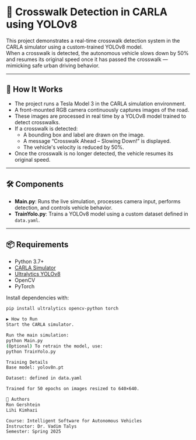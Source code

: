 # 🚦 Crosswalk Detection in CARLA using YOLOv8

This project demonstrates a real-time crosswalk detection system in the CARLA simulator using a custom-trained YOLOv8 model.  
When a crosswalk is detected, the autonomous vehicle slows down by 50% and resumes its original speed once it has passed the crosswalk — mimicking safe urban driving behavior.

---

## 🧠 How It Works

- The project runs a Tesla Model 3 in the CARLA simulation environment.
- A front-mounted RGB camera continuously captures images of the road.
- These images are processed in real time by a YOLOv8 model trained to detect crosswalks.
- If a crosswalk is detected:
  - A bounding box and label are drawn on the image.
  - A message “Crosswalk Ahead – Slowing Down!” is displayed.
  - The vehicle's velocity is reduced by 50%.
- Once the crosswalk is no longer detected, the vehicle resumes its original speed.

---

## 🛠️ Components

- **Main.py**: Runs the live simulation, processes camera input, performs detection, and controls vehicle behavior.
- **TrainYolo.py**: Trains a YOLOv8 model using a custom dataset defined in `data.yaml`.

---

## 📦 Requirements

- Python 3.7+
- [CARLA Simulator](https://carla.org/)
- [Ultralytics YOLOv8](https://docs.ultralytics.com/)
- OpenCV
- PyTorch

Install dependencies with:
```bash
pip install ultralytics opencv-python torch

▶️ How to Run
Start the CARLA simulator.

Run the main simulation:
python Main.py
(Optional) To retrain the model, use:
python TrainYolo.py

Training Details
Base model: yolov8n.pt

Dataset: defined in data.yaml

Trained for 50 epochs on images resized to 640×640.

👥 Authors
Ron Gershtein
Lihi Kimhazi

Course: Intelligent Software for Autonomous Vehicles
Instructor: Dr. Vadim Talys
Semester: Spring 2025
